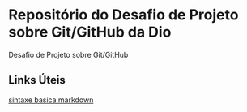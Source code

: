 # Repositório do Desafio de Projeto sobre Git/GitHub da Dio



Desafio de Projeto sobre Git/GitHub



## Links Úteis

[sintaxe basica markdown](https://markdown.net.br/sintaxe-basica/)